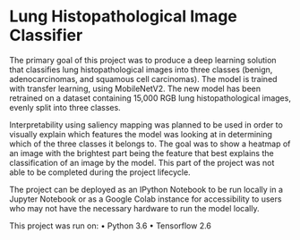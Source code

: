 # Lung Histopathological Image Classifier

The primary goal of this project was to produce a deep learning solution that classifies lung histopathological images into three classes (benign, adenocarcinomas, and squamous cell carcinomas). The model is trained with transfer learning, using MobileNetV2. The new model has been retrained on a dataset containing 15,000 RGB lung histopathological images, evenly split into three classes.

Interpretability using saliency mapping was planned to be used in order to visually explain which features the model was looking at in determining which of the three classes it belongs to. The goal was to show a heatmap of an image with the brightest part being the feature that best explains the classification of an image by the model. This part of the project was not able to be completed during the project lifecycle.

The project can be deployed as an IPython Notebook to be run locally in a Jupyter Notebook or as a Google Colab instance for accessibility to users who may not have the necessary hardware to run the model locally.

This project was run on:
• Python 3.6
• Tensorflow 2.6
